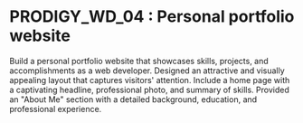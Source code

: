 # PRODIGY_WD_04 : Personal portfolio website

Build a personal portfolio website that showcases skills, projects, and accomplishments as a web developer. Designed an attractive and visually appealing layout that captures visitors' attention. Include a home page with a captivating headline, professional photo, and summary of skills. Provided an "About Me" section with a detailed background, education, and professional experience. 
